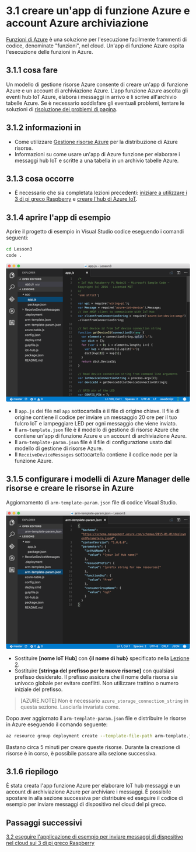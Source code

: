 <properties
 pageTitle="Creare un account di archiviazione Azure e Azure funzione app | Microsoft Azure"
 description="L'app funzione Azure ascolta gli eventi hub IoT Azure, elabora i messaggi in arrivo e li scrive all'archivio tabelle Azure."
 services="iot-hub"
 documentationCenter=""
 authors="shizn"
 manager="timlt"
 tags=""
 keywords=""/>

<tags
 ms.service="iot-hub"
 ms.devlang="multiple"
 ms.topic="article"
 ms.tgt_pltfrm="na"
 ms.workload="na"
 ms.date="10/21/2016"
 ms.author="xshi"/>

# <a name="31-create-an-azure-function-app-and-azure-storage-account"></a>3.1 creare un'app di funzione Azure e account Azure archiviazione

[Funzioni di Azure](../../articles/azure-functions/functions-overview.md) è una soluzione per l'esecuzione facilmente frammenti di codice, denominate "funzioni", nel cloud. Un'app di funzione Azure ospita l'esecuzione delle funzioni in Azure.

## <a name="311-what-will-you-do"></a>3.1.1 cosa fare

Un modello di gestione risorse Azure consente di creare un'app di funzione Azure e un account di archiviazione Azure. L'app funzione Azure ascolta gli eventi hub IoT Azure, elabora i messaggi in arrivo e li scrive all'archivio tabelle Azure. Se è necessario soddisfare gli eventuali problemi, tentare le soluzioni di [risoluzione dei problemi di pagina](iot-hub-raspberry-pi-kit-node-troubleshooting.md).

## <a name="312-what-will-you-learn"></a>3.1.2 informazioni in

- Come utilizzare [Gestione risorse Azure](../../articles/azure-resource-manager/resource-group-overview.md) per la distribuzione di Azure risorse.
- Informazioni su come usare un'app di Azure funzione per elaborare i messaggi hub IoT e scritte a una tabella in un archivio tabelle Azure.

## <a name="313-what-do-you-need"></a>3.1.3 cosa occorre

- È necessario che sia completata lezioni precedenti: [iniziare a utilizzare i 3 di pi greco Raspberry](iot-hub-raspberry-pi-kit-node-get-started.md) e [creare l'hub di Azure IoT](iot-hub-raspberry-pi-kit-node-get-started.md).

## <a name="314-open-the-sample-app"></a>3.1.4 aprire l'app di esempio

Aprire il progetto di esempio in Visual Studio codice eseguendo i comandi seguenti:

```bash
cd Lesson3
code .
```

![Struttura Repo](media/iot-hub-raspberry-pi-lessons/lesson3/repo_structure.png)

- Il `app.js` dei file nel `app` sottocartella è il file di origine chiave. Il file di origine contiene il codice per inviare un messaggio 20 ore per il tuo fulcro IoT e lampeggiare LED per ogni messaggio che viene inviato.
- Il `arm-template.json` file è il modello di gestione di risorse Azure che contiene un'app di funzione Azure e un account di archiviazione Azure.
- Il `arm-template-param.json` file è il file di configurazione usato dal modello di gestione di risorse Azure.
- Il `ReceiveDeviceMessages` sottocartella contiene il codice node per la funzione Azure.

## <a name="315-configure-azure-resource-manager-templates-and-create-resources-in-azure"></a>3.1.5 configurare i modelli di Azure Manager delle risorse e creare le risorse in Azure

Aggiornamento di `arm-template-param.json` file di codice Visual Studio.

![Parametri di modello Azure Manager delle risorse](media/iot-hub-raspberry-pi-lessons/lesson3/arm_para.png)

- Sostituire **[nome IoT Hub]** con **{il nome di hub}** specificato nella [Lezione 2](iot-hub-raspberry-pi-kit-node-lesson2-prepare-azure-iot-hub.md).
- Sostituire **[stringa del prefisso per le nuove risorse]** con qualsiasi prefisso desiderato. Il prefisso assicura che il nome della risorsa sia univoco globale per evitare conflitti. Non utilizzare trattino o numero iniziale del prefisso.

> [AZURE.NOTE] Non è necessario `azure_storage_connection_string` in questa sezione. Lasciarla invariata come.

Dopo aver aggiornato il `arm-template-param.json` file e distribuire le risorse in Azure eseguendo il comando seguente:

```bash
az resource group deployment create --template-file-path arm-template.json --parameters-file-path arm-template-param.json -g iot-sample -n mydeployment
```

Bastano circa 5 minuti per creare queste risorse. Durante la creazione di risorse è in corso, è possibile passare alla sezione successiva.

## <a name="316-summary"></a>3.1.6 riepilogo

È stata creata l'app funzione Azure per elaborare IoT hub messaggi e un account di archiviazione Azure per archiviare i messaggi. È possibile spostare in alla sezione successiva per distribuire ed eseguire il codice di esempio per inviare messaggi di dispositivo nel cloud del pi greco.

## <a name="next-steps"></a>Passaggi successivi

[3.2 eseguire l'applicazione di esempio per inviare messaggi di dispositivo nel cloud sui 3 di pi greco Raspberry](iot-hub-raspberry-pi-kit-node-lesson3-run-azure-blink.md)


